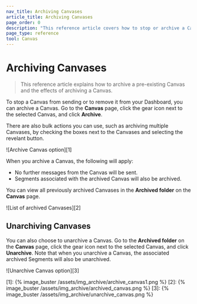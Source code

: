 ```yaml
---
nav_title: Archiving Canvases
article_title: Archiving Canvases
page_order: 0
description: "This reference article covers how to stop or archive a Canvas after the initial launch."
page_type: reference
tool: Canvas
---
```


# Archiving Canvases

> This reference article explains how to archive a pre-existing Canvas and the effects of archiving a Canvas.

To stop a Canvas from sending or to remove it from your Dashboard, you can archive a Canvas. Go to the **Canvas** page, click the gear icon next to the selected Canvas, and click **Archive**.

There are also bulk actions you can use, such as archiving multiple Canvases, by checking the boxes next to the Canvases and selecting the revelant button. 

![Archive Canvas option][1]

When you archive a Canvas, the following will apply:
- No further messages from the Canvas will be sent.
- Segments associated with the archived Canvas will also be archived.

You can view all previously archived Canvases in the **Archived folder** on the **Canvas** page. 

![List of archived Canvases][2]

## Unarchiving Canvases

You can also choose to unarchive a Canvas. Go to the **Archived folder** on the **Canvas** page, click the gear icon next to the selected Canvas, and click **Unarchive**. Note that when you unarchive a Canvas, the associated archived Segments will also be unarchived.

![Unarchive Canvas option][3]

[1]: {% image_buster /assets/img_archive/archive_canvas1.png %}
[2]: {% image_buster /assets/img_archive/archived_canvas.png %}
[3]: {% image_buster /assets/img_archive/unarchive_canvas.png %}
